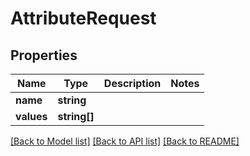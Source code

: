 # AttributeRequest

## Properties
Name | Type | Description | Notes
------------ | ------------- | ------------- | -------------
**name** | **string** |  | 
**values** | **string[]** |  | 

[[Back to Model list]](../README.md#documentation-for-models) [[Back to API list]](../README.md#documentation-for-api-endpoints) [[Back to README]](../README.md)


